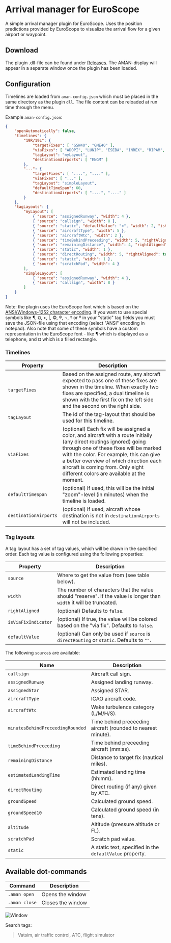 # Arrival manager for EuroScope 
A simple arrival manager plugin for EuroScope. Uses the position predictions provided by EuroScope to visualize the arrival flow for a given airport or waypoint.

## Download

The plugin .dll-file can be found under [Releases](https://github.com/EvenAR/euroscope-aman/releases). The AMAN-display will appear in a separate window once the plugin has been loaded.

## Configuration

Timelines are loaded from `aman-config.json` which must be placed in the same directory as the plugin `dll`. The file content can be reloaded at run time through the menu. 

Example `aman-config.json`:

```json
{
    "openAutomatically": false,
    "timelines": {
        "19R/19L": {
            "targetFixes": [ "GSW40", "GME40" ],
            "viaFixes": [ "ADOPI", "LUNIP", "ESEBA", "INREX", "RIPAM", "BELGU" ],
            "tagLayout": "myLayout",
            "destinationAirports": [ "ENGM" ]
        },
        "...": {
            "targetFixes": [ "....", "...." ],
            "viaFixes": [ "..." ],
            "tagLayout": "simpleLayout",
            "defaultTimeSpan": 60,
            "destinationAirports": [ "....", "...." ]
        }
    },
    "tagLayouts": {
        "myLayout": [
            { "source": "assignedRunway", "width": 4 },
            { "source": "callsign", "width": 8 },
            { "source": "static", "defaultValue": "¤", "width": 2, "isViaFixIndicator": true },
            { "source": "aircraftType", "width": 5 },
            { "source": "aircraftWtc", "width": 2 },
            { "source": "timeBehindPreceeding", "width": 5, "rightAligned": true },
            { "source": "remainingDistance", "width": 4, "rightAligned": true },
            { "source": "static", "width": 1 },
            { "source": "directRouting", "width": 5, "rightAligned": true, "defaultValue": "-----" },
            { "source": "static", "width": 1 },
            { "source": "scratchPad", "width": 4 }
        ],
        "simpleLayout": [
            { "source": "assignedRunway", "width": 4 },
            { "source": "callsign", "width": 8 }
        ]
    }
}
```

Note: the plugin uses the EuroScope font which is based on the [ANSI/Windows-1252 character encoding](http://www.alanwood.net/demos/ansi.html). If you want to use special symbols like ¶, ¤, •, |, ©, ®, ¬, ‡ or º in your "static" tag fields you must save the JSON-file using that encoding (select "ANSI" encoding in notepad). Also note that some of these symbols have a custom representation in the EuroScope font - like ¶ which is displayed as a telephone, and ¤ which is a filled rectangle.

### Timelines

| Property         | Description
|------------------|---------------
| `targetFixes`    | Based on the assigned route, any aircraft expected to pass one of these fixes are shown in the timeline. When exactly two fixes are specified, a dual timeline is shown with the first fix on the left side and the second on the right side.
| `tagLayout`      | The id of the tag-layout that should be used for this timeline.
| `viaFixes`       | (optional) Each fix will be assigned a color, and aircraft with a route initially (any direct routings ignored) going through one of these fixes will be marked with the color. For example, this can give a better overview of which direction each aircraft is coming from. Only eight different colors are available at the moment.
| `defaultTimeSpan`| (optional) If used, this will be the initial "zoom"-level (in minutes) when the timeline is loaded.
| `destinationAirports` | (optional) If used, aircraft whose destination is not in `destinationAirports` will not be included.

### Tag layouts

A tag layout has a set of tag values, which will be drawn in the specified order. Each tag value is configured using the following properties:

| Property            | Description
|---------------------|---------------
| `source`            | Where to get the value from (see table below).
| `width`             | The number of characters that the value should "reserve". If the value is longer than `width` it will be truncated.
| `rightAligned`      | (optional) Defaults to `false`.
| `isViaFixIndicator` | (optional) If true, the value will be colored based on the "via fix". Defaults to `false`.
| `defaultValue`      | (optional) Can only be used if `source` is `directRouting` or `static`. Defaults to `""`.

The following `source`s are available:

| Name                             | Description
|----------------------------------|---------------
| `callsign`                       | Aircraft call sign.
| `assignedRunway`                 | Assigned landing runway.
| `assignedStar`                   | Assigned STAR.
| `aircraftType`                   | ICAO aircraft code.
| `aircraftWtc`                    | Wake turbulence category (L/M/H/S).
| `minutesBehindPreceedingRounded` | Time behind preceeding aircraft (rounded to nearest minute).
| `timeBehindPreceeding`           | Time behind preceeding aircraft (mm:ss).
| `remainingDistance`              | Distance to target fix (nautical miles).
| `estimatedLandingTime`           | Estimated landing time (hh:mm).
| `directRouting`                  | Direct routing (if any) given by ATC.
| `groundSpeed`                    | Calculated ground speed.
| `groundSpeed10`                  | Calculated ground speed (in tens).
| `altitude`                       | Altitude (pressure altitude or FL).
| `scratchPad`                     | Scratch pad value.
| `static`                         | A static text, specified in the `defaultValue` property.

## Available dot-commands

| Command             | Description
|---------------------|---------------
| `.aman open`        | Opens the window 
| `.aman close`       | Closes the window

![Window](https://i.gyazo.com/abd832a844331f03635ee72e5562ee13.png)

Search tags:
> Vatsim, air traffic control, ATC, flight simulator
